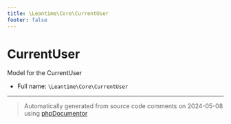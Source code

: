 ```yaml
---
title: \Leantime\Core\CurrentUser
footer: false
---
```


# CurrentUser

Model for the CurrentUser



* Full name: `\Leantime\Core\CurrentUser`





---
> Automatically generated from source code comments on 2024-05-08 using [phpDocumentor](http://www.phpdoc.org/)
